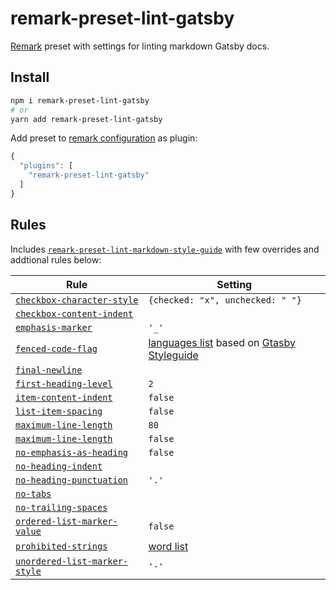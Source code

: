 # remark-preset-lint-gatsby

[Remark](https://github.com/remarkjs/remark) preset with settings for linting markdown Gatsby docs.

## Install

```sh
npm i remark-preset-lint-gatsby
# or
yarn add remark-preset-lint-gatsby
```

Add preset to [remark configuration](https://github.com/unifiedjs/unified-engine/blob/master/doc/configure.md) as plugin:

```js
{
  "plugins": [
    "remark-preset-lint-gatsby"
  ]
}
```

## Rules

Includes [`remark-preset-lint-markdown-style-guide`](https://github.com/remarkjs/remark-lint/tree/master/packages/remark-lint-file-extension) with few overrides and addtional rules below:

| Rule                                                                                                                                  | Setting                                                                                                                                               |
| ------------------------------------------------------------------------------------------------------------------------------------- | ----------------------------------------------------------------------------------------------------------------------------------------------------- |
| [`checkbox-character-style`](https://github.com/remarkjs/remark-lint/tree/master/packages/remark-lint-checkbox-character-style)       | `{checked: "x", unchecked: " "}`                                                                                                                      |
| [`checkbox-content-indent`](https://github.com/remarkjs/remark-lint/tree/master/packages/remark-lint-checkbox-content-indent)         |                                                                                                                                                       |
| [`emphasis-marker`](https://github.com/remarkjs/remark-lint/tree/master/packages/remark-lint-emphasis-marker)                         | `'_'`                                                                                                                                                 |
| [`fenced-code-flag`](https://github.com/remarkjs/remark-lint/tree/master/packages/remark-lint-fenced-code-flag)                       | [languages list](./src/languages.js) based on [Gtasby Styleguide](https://www.gatsbyjs.org/contributing/gatsby-style-guide/#code-formatting-type-tab) |
| [`final-newline`](https://github.com/remarkjs/remark-lint/tree/master/packages/remark-lint-final-newline)                             |                                                                                                                                                       |
| [`first-heading-level`](https://github.com/remarkjs/remark-lint/tree/master/packages/remark-lint-first-heading-level)                 | `2`                                                                                                                                                   |
| [`item-content-indent`](https://github.com/remarkjs/remark-lint/tree/master/packages/remark-lint-list-item-content-indent)            | `false`                                                                                                                                               |
| [`list-item-spacing`](https://github.com/remarkjs/remark-lint/tree/master/packages/remark-lint-list-item-spacing)                     | `false`                                                                                                                                               |
| [`maximum-line-length`](https://github.com/remarkjs/remark-lint/tree/master/packages/remark-lint-maximum-line-length)                 | `80`                                                                                                                                                  |
| [`maximum-line-length`](https://github.com/remarkjs/remark-lint/tree/master/packages/remark-lint-maximum-line-length)                 | `false`                                                                                                                                               |
| [`no-emphasis-as-heading`](https://github.com/remarkjs/remark-lint/tree/master/packages/remark-lint-no-emphasis-as-heading)           | `false`                                                                                                                                               |
| [`no-heading-indent`](https://github.com/remarkjs/remark-lint/tree/master/packages/remark-lint-no-heading-indent)                     |                                                                                                                                                       |
| [`no-heading-punctuation`](https://github.com/remarkjs/remark-lint/tree/master/packages/remark-lint-no-heading-punctuation)           | `'.'`                                                                                                                                                 |
| [`no-tabs`](https://github.com/remarkjs/remark-lint/tree/master/packages/remark-lint-no-tabs)                                         |                                                                                                                                                       |
| [`no-trailing-spaces`](https://github.com/verekia/remark-lint-no-trailing-spaces)                                                     |                                                                                                                                                       |
| [`ordered-list-marker-value`](https://github.com/remarkjs/remark-lint/tree/master/packages/remark-lint-ordered-list-marker-value)     | `false`                                                                                                                                               |
| [`prohibited-strings`](https://github.com/Trott/remark-lint-prohibited-strings)                                                       | [word list](./src/words.js)                                                                                                                           |
| [`unordered-list-marker-style`](https://github.com/remarkjs/remark-lint/tree/master/packages/remark-lint-unordered-list-marker-style) | `'-'`                                                                                                                                                 |
